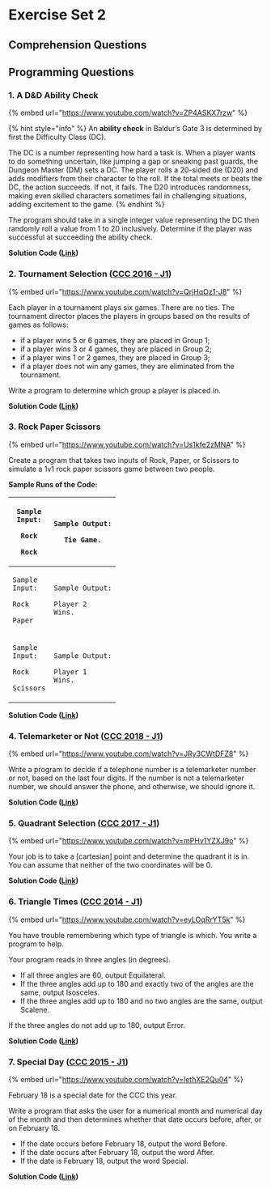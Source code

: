 # Exercise Set 2

## Comprehension Questions



## Programming Questions

### 1. A D\&D Ability Check

{% embed url="https://www.youtube.com/watch?v=ZP4ASKX7rzw" %}

{% hint style="info" %}
An **ability check** in Baldur’s Gate 3 is determined by first the Difficulty Class (DC).&#x20;

The DC is a number representing how hard a task is. When a player wants to do something uncertain, like jumping a gap or sneaking past guards, the Dungeon Master (DM) sets a DC. The player rolls a 20-sided die (D20) and adds modifiers from their character to the roll. If the total meets or beats the DC, the action succeeds. If not, it fails. The D20 introduces randomness, making even skilled characters sometimes fail in challenging situations, adding excitement to the game.
{% endhint %}

The program should take in a single integer value representing the DC then randomly roll a value from 1 to 20 inclusively. Determine if the player was successful at succeeding the ability check.

**Solution Code (**[**Link**](https://raw.githubusercontent.com/mrparkonline/ics4u\_2023F/main/video\_solution/vid07.py)**)**

### 2. Tournament Selection ([CCC 2016 - J1](https://dmoj.ca/problem/ccc16j1/pdf))

{% embed url="https://www.youtube.com/watch?v=QrjHqOz1-J8" %}

Each player in a tournament plays six games. There are no ties. The tournament director places the players in groups based on the results of games as follows:

* if a player wins 5 or 6 games, they are placed in Group 1;
* if a player wins 3 or 4 games, they are placed in Group 2;
* if a player wins 1 or 2 games, they are placed in Group 3;
* if a player does not win any games, they are eliminated from the tournament.

Write a program to determine which group a player is placed in.

**Solution Code (**[**Link**](https://raw.githubusercontent.com/mrparkonline/ics4u\_2023F/main/video\_solution/vid08.py)**)**

### 3. Rock Paper Scissors

{% embed url="https://www.youtube.com/watch?v=Us1kfe2zMNA" %}

Create a program that takes two inputs of Rock, Paper, or Scissors to simulate a 1v1 rock paper scissors game between two people.

**Sample Runs of the Code:**

| <p><code>Sample Input:</code></p><p><code>Rock</code></p><p><code>Rock</code></p>     | <p><code>Sample Output:</code></p><p><code>Tie Game.</code></p>      |
| ------------------------------------------------------------------------------------- | -------------------------------------------------------------------- |
| <p><code>Sample Input:</code></p><p><code>Rock</code></p><p><code>Paper</code></p>    | <p><code>Sample Output:</code></p><p><code>Player 2 Wins.</code></p> |
| <p><code>Sample Input:</code></p><p><code>Rock</code></p><p><code>Scissors</code></p> | <p><code>Sample Output:</code></p><p><code>Player 1 Wins.</code></p> |

**Solution Code (**[**Link**](https://raw.githubusercontent.com/mrparkonline/ics4u\_2023F/main/video\_solution/vid09.py)**)**

### 4. Telemarketer or Not ([CCC 2018 - J1](https://dmoj.ca/problem/ccc18j1/pdf))

{% embed url="https://www.youtube.com/watch?v=JRy3CWtDFZ8" %}

Write a program to decide if a telephone number is a telemarketer number or not, based on the last four digits. If the number is not a telemarketer number, we should answer the phone, and otherwise, we should ignore it.

**Solution Code (**[**Link**](https://raw.githubusercontent.com/mrparkonline/ics4u\_2023F/main/video\_solution/vid10.py)**)**

### 5. Quadrant Selection ([CCC 2017 - J1](https://dmoj.ca/problem/ccc17j1/pdf))

{% embed url="https://www.youtube.com/watch?v=mPHv1YZXJ9o" %}

Your job is to take a \[cartesian] point and determine the quadrant it is in. You can assume that neither of the two coordinates will be 0.

**Solution Code (**[**Link**](https://raw.githubusercontent.com/mrparkonline/ics4u\_2023F/main/video\_solution/vid11.py)**)**

### 6. Triangle Times ([CCC 2014 - J1](https://dmoj.ca/problem/ccc14j1/pdf))

{% embed url="https://www.youtube.com/watch?v=eyLOqRrYT5k" %}

You have trouble remembering which type of triangle is which. You write a program to help.

Your program reads in three angles (in degrees).

* If all three angles are 60, output Equilateral.
* If the three angles add up to 180 and exactly two of the angles are the same, output Isosceles.
* If the three angles add up to 180 and no two angles are the same, output Scalene.

If the three angles do not add up to 180, output Error.

**Solution Code (**[**Link**](https://raw.githubusercontent.com/mrparkonline/ics4u\_2023F/main/video\_solution/vid12.py)**)**

### 7. Special Day ([CCC 2015 - J1](https://dmoj.ca/problem/ccc15j1/pdf))

{% embed url="https://www.youtube.com/watch?v=lethXE2Qu04" %}

February 18 is a special date for the CCC this year.

Write a program that asks the user for a numerical month and numerical day of the month and then determines whether that date occurs before, after, or on February 18.

* If the date occurs before February 18, output the word Before.
* If the date occurs after February 18, output the word After.
* If the date is February 18, output the word Special.

**Solution Code (**[**Link**](https://raw.githubusercontent.com/mrparkonline/ics4u\_2023F/main/video\_solution/vid13.py)**)**
